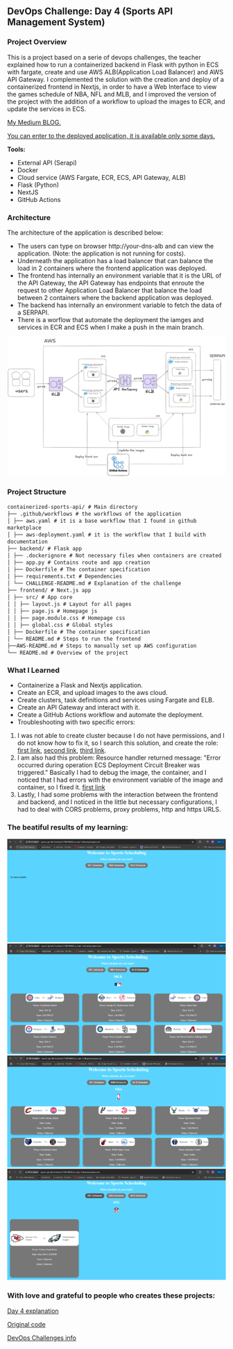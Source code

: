 ## DevOps Challenge: Day 4 (Sports API Management System)

### Project Overview
This is a project based on a serie of devops challenges, the teacher explained how to run a containerized backend in Flask with python in ECS with fargate, create and use AWS ALB(Application Load Balancer) and AWS API Gateway. I complemented the solution with the creation and deploy of a containerized frontend in Nextjs, in order to have a Web Interface to view the games schedule of NBA, NFL and MLB, and I improved the version of the project with the addition of a workflow to upload the images to ECR, and update the services in ECS.

[My Medium BLOG.](https://medium.com/@santiago.bedoyad/sports-schedule-application-with-ecs-e922c51689b9 "My Medium BLOG.")


[You can enter to the deployed application, it is available only some days.](http://sports-api-alb-frontend-243041282.us-east-1.elb.amazonaws.com/ "It is available only some days")

**Tools:**
- External API (Serapi)
- Docker
- Cloud service (AWS Fargate, ECR, ECS, API Gateway, ALB)
- Flask (Python)
- NextJS
- GitHub Actions

### Architecture
The architecture of the application is described below:
- The users can type on browser http://your-dns-alb  and can view the application. (Note: the application is not running for costs).
- Underneath the application has a load balancer that can balance the load in 2 containers where the frontend application was deployed.
- The frontend has internally an environment variable that it is the URL of the API Gateway, the API Gateway has endpoints that enroute the request to other Application Load Balancer that balance the load between 2 containers where the backend application was deployed.
- The backend has internally an environment variable to fetch the data of a SERPAPI.
- There is a worflow that automate the deployment the iamges and services in ECR and ECS when I make a push in the main branch.

![new-architecture.png](/images/new-architecture.png)

### Project Structure
```
containerized-sports-api/ # Main directory
├── .github/workflows # the workflows of the application
│ ├── aws.yaml # it is a base workflow that I found in github marketplace
│ ├── aws-deployment.yaml # it is the workflow that I build with documentation
├── backend/ # Flask app
│ ├── .dockerignore # Not necessary files when containers are created
│ ├── app.py # Contains route and app creation
│ ├── Dockerfile # The container specification
│ ├── requirements.txt # Dependencies
│ └── CHALLENGE-README.md # Explanation of the challenge
├── frontend/ # Next.js app
│ ├── src/ # App core
│ │ ├── layout.js # Layout for all pages
│ │ ├── page.js # Homepage js
│ │ ├── page.module.css # Homepage css
│ │ ├── global.css # Global styles
│ ├── Dockerfile # The container specification
│ └── README.md # Steps to run the frontend
├──AWS-README.md # Steps to manually set up AWS configuration
└── README.md # Overview of the project
```

### What I Learned
- Containerize a Flask and Nextjs application.
- Create an ECR, and upload images to the aws cloud.
- Create clusters, task definitions and services using Fargate and ELB.
- Create an API Gateway and interact with it.
- Create a GitHub Actions workflow and automate the deployment.
- Troubleshooting with two specific errors:
1) I was not able to create cluster because I do not have permissions, and I do not know how to fix it, so I search this solution, and create the role:
[first link](https://repost.aws/questions/QUBrlvoHEbQ1qj9V403xinWw/unable-to-create-ecs-cluster-in-fargate-getting-service-unavailable "first link"),
[second link](https://docs.aws.amazon.com/IAM/latest/APIReference/API_CreateServiceLinkedRole.html "second link"),
[third link](https://docs.aws.amazon.com/AmazonECS/latest/developerguide/using-service-linked-roles.html#create-slr "third link").
2) I am also had this problem: Resource handler returned message: "Error occurred during operation ECS Deployment Circuit Breaker was triggered."
Basically I had to debug the image, the container, and I noticed that I had errors with the environment variable of the image and container, so I fixed it.
[first link](https://stackoverflow.com/questions/76952325/resource-handler-returned-message-error-occurred-during-operation-ecs-deploym "first link")
3) Lastly, I had some problems with the interaction between the frontend and backend, and I noticed in the little but necessary configurations, I had to deal with CORS problems, proxy problems, http and https URLS.

### The beatiful results of my learning:
![front-deployed.png](/images/front-deployed.png)
![mlb-deployed.png](/images/mlb-deployed.png)
![nba-deployed.png](/images/nba-deployed.png)
![nfl-deployed.png](/images/nfl-deployed.png)

### With love and grateful to people who creates these projects:
[Day 4 explanation](https://www.youtube.com/watch?v=sF9_YzOrmTs&t=760s "Day 4")

[Original code](https://github.com/ifeanyiro9/containerized-sports-api "original code")

[DevOps Challenges info](https://www.linkedin.com/posts/ifeanyi-otuonye_week-2-day-1-of-the-30-day-devops-challenge-activity-7287533706443907072-Ykra?utm_source=share&utm_medium=member_desktop "DevOps Challenges info")